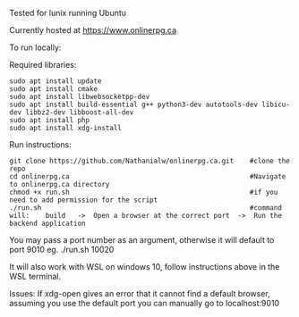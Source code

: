 Tested for lunix running Ubuntu

Currently hosted at https://www.onlinerpg.ca

To run locally:

Required libraries:

    sudo apt install update
    sudo apt install cmake
    sudo apt install libwebsocketpp-dev
    sudo apt install build-essential g++ python3-dev autotools-dev libicu-dev libbz2-dev libboost-all-dev
    sudo apt install php
    sudo apt install xdg-install

Run instructions:

    git clone https://github.com/Nathanialw/onlinerpg.ca.git    #clone the repo
    cd onlinerpg.ca                                             #Navigate to onlinerpg.ca directory
    chmod +x run.sh                                             #if you need to add permission for the script
    ./run.sh                                                    #command will:    build   ->  Open a browser at the correct port  ->  Run the backend application

You may pass a port number as an argument, otherwise it will default to port 9010    eg. ./run.sh 10020

It will also work with WSL on windows 10, follow instructions above in the WSL terminal.

Issues:
    If xdg-open gives an error that it cannot find a default browser, assuming you use the default port you can manually go to localhost:9010
